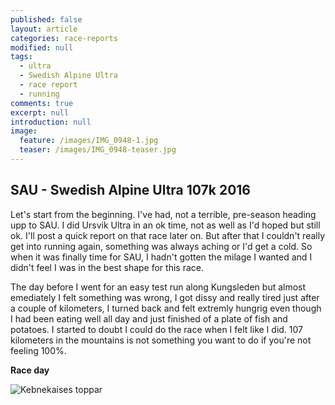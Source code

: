 ```yaml
---
published: false
layout: article
categories: race-reports
modified: null
tags:
  - ultra
  - Swedish Alpine Ultra
  - race report
  - running
comments: true
excerpt: null
introduction: null
image:
  feature: /images/IMG_0948-1.jpg
  teaser: /images/IMG_0948-teaser.jpg
---
```

## SAU - Swedish Alpine Ultra 107k 2016

Let's start from the beginning. I've had, not a terrible, pre-season heading upp to SAU. I did Ursvik Ultra in an ok time, not as well as I'd hoped but still ok. I'll post a quick report on that race later on. But after that I couldn't really get into running again, something was always aching or I'd get a cold. So when it was finally time for SAU, I hadn't gotten the milage I wanted and I didn't feel I was in the best shape for this race.

The day before I went for an easy test run along Kungsleden but almost emediately I felt something was wrong, I got dissy and really tired just after a couple of kilometers, I turned back and felt extremly hungrig even though I had been eating well all day and just finished of a plate of fish and potatoes. I started to doubt I could do the race when I felt like I did. 107 kilometers in the mountains is not something you want to do if you're not feeling 100%.

**Race day**

![Kebnekaises toppar]({{site.baseurl}}/images/IMG_0948-1.jpg)
